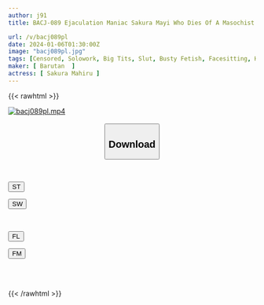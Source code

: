 ```yaml
---
author: j91
title: BACJ-089 Ejaculation Maniac Sakura Mayi Who Dies Of A Masochist Man Buried In A Thick Body

url: /v/bacj089pl
date: 2024-01-06T01:30:00Z
image: "bacj089pl.jpg"
tags: [Censored, Solowork, Big Tits, Slut, Busty Fetish, Facesitting, Huge Butt	]
maker: [ Barutan  ]
actress: [ Sakura Mahiru ]
---
```



{{< rawhtml >}}

<div class="video" data-videoid="W6xAjVplQ8SbPQb">
    <a href="javascript:;">
        <img src="/v/bacj089pl/bacj089pl.jpg" width="WIDTH" height="HEIGHT" alt="bacj089pl.mp4" loading="lazy">
    </a>
</div>

<script type="text/javascript" src="https://j91.asia/asset/on-demand-st.js"></script>

<br>
  <link rel="stylesheet" href="https://j91.asia/asset/bs5.css">
  
  <center>
  <button class="btn btn-primary" type="button" data-bs-toggle="collapse" data-bs-target=".multi-collapse" aria-expanded="false" aria-controls="multiCollapseExample1 multiCollapseExample2"><h2>Download</h2></button></center>
</p>
<div class="row">
  <div class="col">
    <div class="collapse multi-collapse" id="multiCollapseExample1">
      <div class="card card-body">
	      	      <br>
<div class="buttons">  
<p><a href="https://streamtape.to/v/W6xAjVplQ8SbPQb" target="_blank"><button class="btn-hover color-3"><i class="fa fa-download"></i> ST</button></a></p>
<p><a href="https://flaswish.com/fwraftxenvx8" target="_blank"><button class="btn-hover color-2"><i class="fa fa-download"></i> SW</button></a></p></div>
    </div>
  </div>
</div>
  <div class="col">
    <div class="collapse multi-collapse" id="multiCollapseExample2">
      <div class="card card-body">
	      <br>
<div class="buttons">
<p><a href="javascript:;" target="_blank"><button class="btn-hover color-9"><i class="fa fa-download"></i> FL</button></a></p>
<p><a href="javascript:;" target="_blank"><button class="btn-hover color-8"><i class="fa fa-download"></i> FM</button></a></p></div>
<br><br>
      </div>
    </div>
  </div>
</div>

{{< /rawhtml >}}